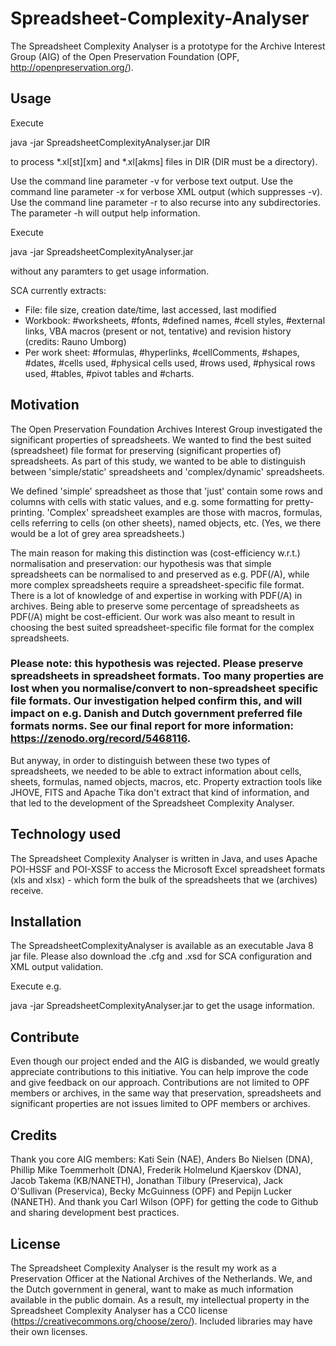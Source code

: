 # Spreadsheet-Complexity-Analyser
The Spreadsheet Complexity Analyser is a prototype for the Archive Interest Group (AIG) of the Open Preservation Foundation (OPF, http://openpreservation.org/).
## Usage
Execute

java -jar SpreadsheetComplexityAnalyser.jar DIR

to process *.xl[st][xm] and *.xl[akms] files in DIR (DIR must be a directory).

Use the command line parameter -v for verbose text output. Use the command line parameter -x for verbose XML output (which suppresses -v). Use the command line parameter -r to also recurse into any subdirectories. The parameter -h will output help information.

Execute

java -jar SpreadsheetComplexityAnalyser.jar

without any paramters to get usage information.

SCA currently extracts:
- File: file size, creation date/time, last accessed, last modified
- Workbook: #worksheets, #fonts, #defined names, #cell styles, #external links, VBA macros (present or not, tentative) and revision history (credits: Rauno Umborg) 
- Per work sheet: #formulas, #hyperlinks, #cellComments, #shapes, #dates, #cells used, #physical cells used, #rows used, #physical rows used, #tables, #pivot tables and #charts.


## Motivation
The Open Preservation Foundation Archives Interest Group investigated the significant properties of spreadsheets. We wanted to find the best suited (spreadsheet) file format for preserving (significant properties of) spreadsheets. As part of this study, we wanted to be able to distinguish between 'simple/static' spreadsheets and 'complex/dynamic' spreadsheets.

We defined 'simple' spreadsheet as those that 'just' contain some rows and columns with cells with static values, and e.g. some formatting for pretty-printing. 'Complex' spreadsheet examples are those with macros, formulas, cells referring to cells (on other sheets), named objects, etc. (Yes, we there would be a lot of grey area spreadsheets.)

The main reason for making this distinction was (cost-efficiency w.r.t.) normalisation and preservation: our hypothesis was that simple spreadsheets can be normalised to and preserved as e.g. PDF(/A), while more complex spreadsheets require a spreadsheet-specific file format. There is a lot of knowledge of and expertise in working with PDF(/A) in archives. Being able to preserve some percentage of spreadsheets as PDF(/A) might be cost-efficient. Our work was also meant to result in choosing the best suited spreadsheet-specific file format for the complex spreadsheets.

### Please note: this hypothesis was rejected. Please preserve spreadsheets in spreadsheet formats. Too many properties are lost when you normalise/convert to non-spreadsheet specific file formats. Our investigation helped confirm this, and will impact on e.g. Danish and Dutch government preferred file formats norms. See our final report for more information: https://zenodo.org/record/5468116.

But anyway, in order to distinguish between these two types of spreadsheets, we needed to be able to extract information about cells, sheets, formulas, named objects, macros, etc. Property extraction tools like JHOVE, FITS and Apache Tika don't extract that kind of information, and that led to the development of the Spreadsheet Complexity Analyser.
## Technology used
The Spreadsheet Complexity Analyser is written in Java, and uses Apache POI-HSSF and POI-XSSF to access the Microsoft Excel spreadsheet formats (xls and xlsx) - which form the bulk of the spreadsheets that we (archives) receive.
## Installation
The SpreadsheetComplexityAnalyser is available as an executable Java 8 jar file. Please also download the .cfg and .xsd for SCA configuration and XML output validation.

Execute e.g.

java -jar SpreadsheetComplexityAnalyser.jar to get the usage information.
## Contribute
Even though our project ended and the AIG is disbanded, we would greatly appreciate contributions to this initiative. You can help improve the code and give feedback on our approach. Contributions are not limited to OPF members or archives, in the same way that preservation, spreadsheets and significant properties are not issues limited to OPF members or archives.
## Credits
Thank you core AIG members: Kati Sein (NAE), Anders Bo Nielsen (DNA), Phillip Mike Toemmerholt (DNA), Frederik Holmelund Kjaerskov (DNA), Jacob Takema (KB/NANETH), Jonathan Tilbury (Preservica), Jack O'Sullivan (Preservica), Becky McGuinness (OPF) and Pepijn Lucker (NANETH).
And thank you Carl Wilson (OPF) for getting the code to Github and sharing development best practices.
## License
The Spreadsheet Complexity Analyser is the result my work as a Preservation Officer at the National Archives of the Netherlands. We, and the Dutch government in general, want to make as much information available in the public domain. As a result, my intellectual property in the Spreadsheet Complexity Analyser has a CC0 license (https://creativecommons.org/choose/zero/). Included libraries may have their own licenses.

